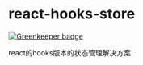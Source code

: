 # react-hooks-store

[![Greenkeeper badge](https://badges.greenkeeper.io/buptlyz/react-hooks-store.svg)](https://greenkeeper.io/)

react的hooks版本的状态管理解决方案
